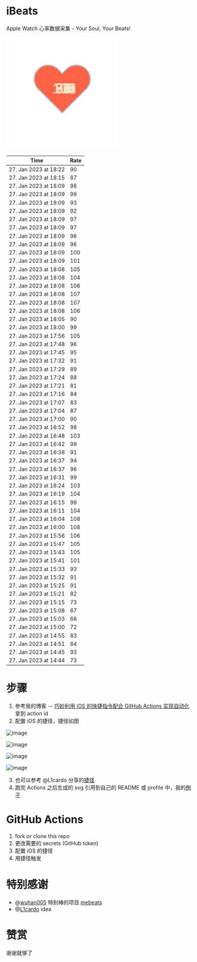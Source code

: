 # iBeats
Apple Watch 心率数据采集 - Your Soul, Your Beats!

![](./files/heart.svg)

<!--START_SECTION:my_heart_rate-->
| Time | Rate | 
 | ---- | ---- | 
| 27. Jan 2023 at 18:22 | 90 |
| 27. Jan 2023 at 18:15 | 87 |
| 27. Jan 2023 at 18:09 | 98 |
| 27. Jan 2023 at 18:09 | 99 |
| 27. Jan 2023 at 18:09 | 93 |
| 27. Jan 2023 at 18:09 | 92 |
| 27. Jan 2023 at 18:09 | 97 |
| 27. Jan 2023 at 18:09 | 97 |
| 27. Jan 2023 at 18:09 | 96 |
| 27. Jan 2023 at 18:09 | 96 |
| 27. Jan 2023 at 18:09 | 100 |
| 27. Jan 2023 at 18:09 | 101 |
| 27. Jan 2023 at 18:08 | 105 |
| 27. Jan 2023 at 18:08 | 104 |
| 27. Jan 2023 at 18:08 | 106 |
| 27. Jan 2023 at 18:08 | 107 |
| 27. Jan 2023 at 18:08 | 107 |
| 27. Jan 2023 at 18:08 | 106 |
| 27. Jan 2023 at 18:05 | 90 |
| 27. Jan 2023 at 18:00 | 99 |
| 27. Jan 2023 at 17:56 | 105 |
| 27. Jan 2023 at 17:48 | 96 |
| 27. Jan 2023 at 17:45 | 95 |
| 27. Jan 2023 at 17:32 | 91 |
| 27. Jan 2023 at 17:29 | 89 |
| 27. Jan 2023 at 17:24 | 88 |
| 27. Jan 2023 at 17:21 | 81 |
| 27. Jan 2023 at 17:16 | 84 |
| 27. Jan 2023 at 17:07 | 83 |
| 27. Jan 2023 at 17:04 | 87 |
| 27. Jan 2023 at 17:00 | 90 |
| 27. Jan 2023 at 16:52 | 98 |
| 27. Jan 2023 at 16:48 | 103 |
| 27. Jan 2023 at 16:42 | 99 |
| 27. Jan 2023 at 16:38 | 91 |
| 27. Jan 2023 at 16:37 | 94 |
| 27. Jan 2023 at 16:37 | 96 |
| 27. Jan 2023 at 16:31 | 99 |
| 27. Jan 2023 at 16:24 | 103 |
| 27. Jan 2023 at 16:19 | 104 |
| 27. Jan 2023 at 16:15 | 99 |
| 27. Jan 2023 at 16:11 | 104 |
| 27. Jan 2023 at 16:04 | 108 |
| 27. Jan 2023 at 16:00 | 108 |
| 27. Jan 2023 at 15:56 | 106 |
| 27. Jan 2023 at 15:47 | 105 |
| 27. Jan 2023 at 15:43 | 105 |
| 27. Jan 2023 at 15:41 | 101 |
| 27. Jan 2023 at 15:33 | 93 |
| 27. Jan 2023 at 15:32 | 91 |
| 27. Jan 2023 at 15:25 | 91 |
| 27. Jan 2023 at 15:21 | 82 |
| 27. Jan 2023 at 15:15 | 73 |
| 27. Jan 2023 at 15:08 | 67 |
| 27. Jan 2023 at 15:03 | 68 |
| 27. Jan 2023 at 15:00 | 72 |
| 27. Jan 2023 at 14:55 | 83 |
| 27. Jan 2023 at 14:51 | 84 |
| 27. Jan 2023 at 14:45 | 93 |
| 27. Jan 2023 at 14:44 | 73 |

<!--END_SECTION:my_heart_rate-->

# 步骤
1. 参考我的博客 -- [巧妙利用 iOS 的快捷指令配合 GitHub Actions 实现自动化](https://github.com/yihong0618/gitblog/issues/198) 拿到 action id
2. 配置 iOS 的捷径，捷径如图

![image](https://user-images.githubusercontent.com/15976103/122154218-0db0b480-ce97-11eb-93bb-5aec07c558dc.png)

![image](https://user-images.githubusercontent.com/15976103/122154236-186b4980-ce97-11eb-8e4b-70551a0391ae.png)

![image](https://user-images.githubusercontent.com/15976103/122154268-2d47dd00-ce97-11eb-902e-3acf292265a9.png)

![image](https://user-images.githubusercontent.com/15976103/122174055-fa144680-ceb4-11eb-9be2-3eb83cd516f7.png)

3. 也可以参考 @L1cardo 分享的[捷径](https://www.icloud.com/shortcuts/6ab6047b459c41ad822ad6b94b1c03d4)
4. 跑完 Actions 之后生成的 svg 引用到自己的 README 或 profile 中，我的[例子](https://github.com/yihong0618) 

# GitHub Actions

1. fork or clone this repo
2. 更改需要的 secrets (GitHub token)
3. 配置 iOS 的捷径
4. 用捷径触发

# 特别感谢
- @[wuhan005](https://github.com/wuhan005) 特别棒的项目 [mebeats](https://github.com/wuhan005/mebeats)
- @[L1cardo](https://github.com/L1cardo) idea

# 赞赏
谢谢就够了
